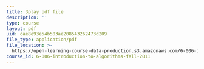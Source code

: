 ```yaml
---
title: 3play pdf file
description: ''
type: course
layout: pdf
uid: cae8e93e54b503ae208543262473d209
file_type: application/pdf
file_location: >-
  https://open-learning-course-data-production.s3.amazonaws.com/6-006-introduction-to-algorithms-fall-2011/cae8e93e54b503ae208543262473d209_-DwGrJ8JxDc.pdf
course_id: 6-006-introduction-to-algorithms-fall-2011
---
```

